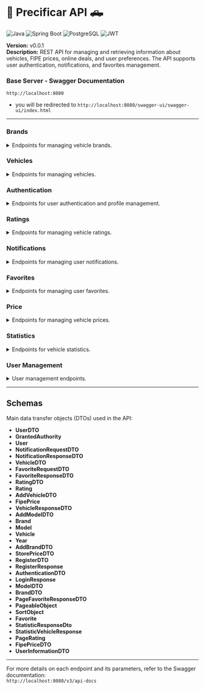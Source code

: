 # 🚙 Precificar API 🛻

![Java](https://img.shields.io/badge/Java-ED8B00?style=for-the-badge&logo=java&logoColor=white)
![Spring Boot](https://img.shields.io/badge/Spring%20Boot-6DB33F?style=for-the-badge&logo=springboot&logoColor=white)
![PostgreSQL](https://img.shields.io/badge/PostgreSQL-316192?style=for-the-badge&logo=postgresql&logoColor=white)
![JWT](https://img.shields.io/badge/JWT-000000?style=for-the-badge&logo=JSON%20web%20tokens&logoColor=white)

**Version:** v0.0.1  
**Description:** REST API for managing and retrieving information about vehicles, FIPE prices, online deals, and user preferences. The API supports user authentication, notifications, and favorites management.

### Base Server - Swagger Documentation
```http request
http://localhost:8080
```
- you will be redirected to `http://localhost:8080/swagger-ui/swagger-ui/index.html`
---

### **Brands**

<details>
<summary>Endpoints for managing vehicle brands.</summary>

- **GET** `/brand` - List all brands
- **POST** `/brand` - Add a new brand
- **GET** `/brand/{brandId}` - Get brand by ID
- **GET** `/brand/popular` - List popular brands

</details>

### **Vehicles**

<details>
<summary>Endpoints for managing vehicles.</summary>

- **GET** `/vehicle` - List all vehicles
- **POST** `/vehicle` - Add a new vehicle
- **GET** `/vehicle/model` - List all models
- **POST** `/vehicle/model` - Add a new model
- **GET** `/vehicle/brand` - List all vehicle brands
- **POST** `/vehicle/brand` - Add a new vehicle brand
- **GET** `/vehicle/{id}` - Get vehicle by ID
- **GET** `/vehicle/{id}/deals` - Get store prices for a vehicle

</details>

### **Authentication**

<details>
<summary>Endpoints for user authentication and profile management.</summary>

- **POST** `/auth/token` - Validate JWT token
- **POST** `/auth/register` - Register a new user
- **POST** `/auth/login` - Authenticate user and generate token
- **GET** `/auth/profile` - Get user profile from token

</details>

### **Ratings**

<details>
<summary>Endpoints for managing vehicle ratings.</summary>

- **PUT** `/rating/{id}` - Edit rating
- **DELETE** `/rating/{id}` - Delete rating
- **GET** `/rating` - List all ratings
- **POST** `/rating` - Add a rating

</details>

### **Notifications**

<details>
<summary>Endpoints for managing user notifications.</summary>

- **GET** `/user/notifications/{notificationId}` - Get notification by ID
- **PUT** `/user/notifications/{notificationId}` - Update notification
- **DELETE** `/user/notifications/{notificationId}` - Delete notification
- **GET** `/user/notifications` - List all notifications
- **POST** `/user/notifications` - Add a notification
- **GET** `/user/notifications/existsPendingByVehicleId/{vehicleId}` - Check for pending notifications by vehicle ID

</details>

### **Favorites**

<details>
<summary>Endpoints for managing user favorites.</summary>

- **GET** `/user/favorites/{favoriteId}` - Get favorite by ID
- **PUT** `/user/favorites/{favoriteId}` - Update favorite
- **DELETE** `/user/favorites/{favoriteId}` - Delete favorite
- **GET** `/user/favorites` - List all favorites
- **POST** `/user/favorites` - Add a favorite
- **GET** `/user/favorites/vehicle/{id}` - Get favorite by vehicle ID

</details>

### **Price**

<details>
<summary>Endpoints for managing vehicle prices.</summary>

- **POST** `/price/store` - Add store price
- **GET** `/price/vehicle/{vehicleId}` - Get vehicle price
- **GET** `/price/store/{id}` - Get store price

</details>

### **Statistics**

<details>
<summary>Endpoints for vehicle statistics.</summary>

- **GET** `/statistic/year` - Get year statistics
- **GET** `/statistic/vehicle` - Get vehicle statistics
- **GET** `/statistic/model` - Get model statistics
- **GET** `/statistic/brand` - Get brand statistics

</details>

### **User Management**

<details>
<summary>User management endpoints.</summary>

- **PUT** `/user/{id}` - Update user information
- **DELETE** `/user/{id}` - Delete user

</details>

---

## **Schemas**

Main data transfer objects (DTOs) used in the API:

- **UserDTO**
- **GrantedAuthority**
- **User**
- **NotificationRequestDTO**
- **NotificationResponseDTO**
- **VehicleDTO**
- **FavoriteRequestDTO**
- **FavoriteResponseDTO**
- **RatingDTO**
- **Rating**
- **AddVehicleDTO**
- **FipePrice**
- **VehicleResponseDTO**
- **AddModelDTO**
- **Brand**
- **Model**
- **Vehicle**
- **Year**
- **AddBrandDTO**
- **StorePriceDTO**
- **RegisterDTO**
- **RegisterResponse**
- **AuthenticationDTO**
- **LoginResponse**
- **ModelDTO**
- **BrandDTO**
- **PageFavoriteResponseDTO**
- **PageableObject**
- **SortObject**
- **Favorite**
- **StatisticResponseDto**
- **StatisticVehicleResponse**
- **PageRating**
- **FipePriceDTO**
- **UserInformationDTO**

---

For more details on each endpoint and its parameters, refer to the Swagger documentation:  
`http://localhost:8080/v3/api-docs`



